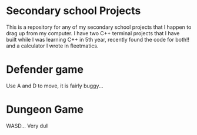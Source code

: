 # Secondary school Projects
This is a repository for any of my secondary school projects that I happen to drag up from my computer. I have two C++ terminal projects that I have built while I was learning C++ in 5th year, recently found the code for both!! and a calculator I wrote in fleetmatics.

# Defender game
Use A and D to move, it is fairly buggy...


# Dungeon Game
WASD... Very dull
